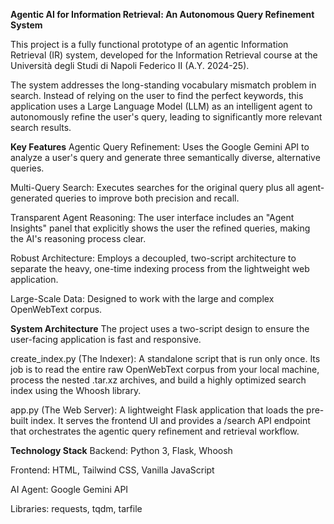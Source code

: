 **Agentic AI for Information Retrieval: An Autonomous Query Refinement System**

This project is a fully functional prototype of an agentic Information Retrieval (IR) system, developed for the Information Retrieval course at the Università degli Studi di Napoli Federico II (A.Y. 2024-25).

The system addresses the long-standing vocabulary mismatch problem in search. Instead of relying on the user to find the perfect keywords, this application uses a Large Language Model (LLM) as an intelligent agent to autonomously refine the user's query, leading to significantly more relevant search results.

**Key Features**
Agentic Query Refinement: Uses the Google Gemini API to analyze a user's query and generate three semantically diverse, alternative queries.

Multi-Query Search: Executes searches for the original query plus all agent-generated queries to improve both precision and recall.

Transparent Agent Reasoning: The user interface includes an "Agent Insights" panel that explicitly shows the user the refined queries, making the AI's reasoning process clear.

Robust Architecture: Employs a decoupled, two-script architecture to separate the heavy, one-time indexing process from the lightweight web application.

Large-Scale Data: Designed to work with the large and complex OpenWebText corpus.

**System Architecture**
The project uses a two-script design to ensure the user-facing application is fast and responsive.

create_index.py (The Indexer): A standalone script that is run only once. Its job is to read the entire raw OpenWebText corpus from your local machine, process the nested .tar.xz archives, and build a highly optimized search index using the Whoosh library.

app.py (The Web Server): A lightweight Flask application that loads the pre-built index. It serves the frontend UI and provides a /search API endpoint that orchestrates the agentic query refinement and retrieval workflow.

**Technology Stack**
Backend: Python 3, Flask, Whoosh

Frontend: HTML, Tailwind CSS, Vanilla JavaScript

AI Agent: Google Gemini API

Libraries: requests, tqdm, tarfile
